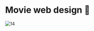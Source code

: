 # Movie web design 🍿

![14](https://github.com/sancoza-developer/movie-web-design-exercise/assets/140257603/43a1274c-a1d2-4b61-bc9f-14f83602df15)
